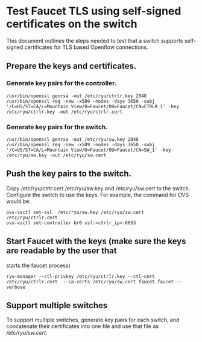 # Test Faucet TLS using self-signed certificates on the switch

This document outlines the steps needed to test that a switch supports self-signed certificates for TLS based Openflow connections.

## Prepare the keys and certificates.
### Generate key pairs for the controller.
    /usr/bin/openssl genrsa -out /etc/ryu/ctrlr.key 2048
    /usr/bin/openssl req -new -x509 -nodes -days 3650 -subj '/C=US/ST=CA/L=Mountain View/O=Faucet/OU=Faucet/CN=CTRLR_1' -key /etc/ryu/ctrlr.key -out /etc/ryu/ctrlr.cert
### Generate key pairs for the switch.
    /usr/bin/openssl genrsa -out /etc/ryu/sw.key 2048
    /usr/bin/openssl req -new -x509 -nodes -days 3650 -subj '/C=US/ST=CA/L=Mountain View/O=Faucet/OU=Faucet/CN=SW_1' -key /etc/ryu/sw.key -out /etc/ryu/sw.cert

## Push the key pairs to the switch.
Copy /etc/ryu/ctrlr.cert /etc/ryu/sw.key and /etc/ryu/sw.cert to the switch. Configure the switch to use the keys. For example, the command for OVS would be:

    ovs-vsctl set-ssl  /etc/ryu/sw.key /etc/ryu/sw.cert  /etc/ryu/ctrlr.cert
    ovs-vsctl set-controller br0 ssl:<ctrlr_ip>:6653

## Start Faucet with the keys (make sure the keys are readable by the user that
starts the faucet process)

    ryu-manager --ctl-privkey /etc/ryu/ctrlr.key --ctl-cert /etc/ryu/ctrlr.cert  --ca-certs /etc/ryu/sw.cert faucet.faucet --verbose

## Support multiple switches
To support multiple switches, generate key pairs for each switch, and concatenate their certificates into one file and use that file as */etc/ryu/sw.cert*.
